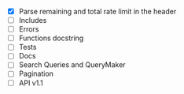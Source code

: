 - [x] Parse remaining and total rate limit in the header
- [ ] Includes
- [ ] Errors
- [ ] Functions docstring
- [ ] Tests
- [ ] Docs
- [ ] Search Queries and QueryMaker
- [ ] Pagination
- [ ] API v1.1
